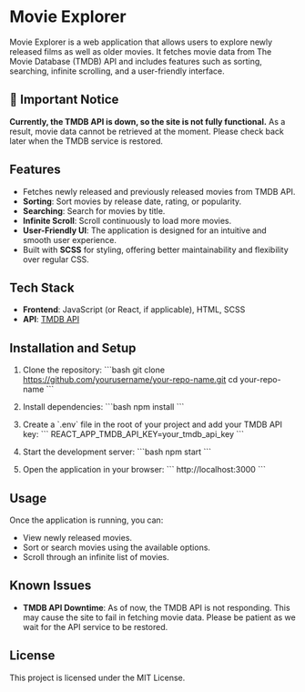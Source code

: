 
# Movie Explorer

Movie Explorer is a web application that allows users to explore newly released films as well as older movies. It fetches movie data from The Movie Database (TMDB) API and includes features such as sorting, searching, infinite scrolling, and a user-friendly interface.

## 🚨 Important Notice
**Currently, the TMDB API is down, so the site is not fully functional.** As a result, movie data cannot be retrieved at the moment. Please check back later when the TMDB service is restored.

## Features
- Fetches newly released and previously released movies from TMDB API.
- **Sorting**: Sort movies by release date, rating, or popularity.
- **Searching**: Search for movies by title.
- **Infinite Scroll**: Scroll continuously to load more movies.
- **User-Friendly UI**: The application is designed for an intuitive and smooth user experience.
- Built with **SCSS** for styling, offering better maintainability and flexibility over regular CSS.

## Tech Stack
- **Frontend**: JavaScript (or React, if applicable), HTML, SCSS
- **API**: [TMDB API](https://www.themoviedb.org/)
  
## Installation and Setup
1. Clone the repository:
    \`\`\`bash
    git clone https://github.com/yourusername/your-repo-name.git
    cd your-repo-name
    \`\`\`

2. Install dependencies:
    \`\`\`bash
    npm install
    \`\`\`

3. Create a \`.env\` file in the root of your project and add your TMDB API key:
    \`\`\`
    REACT_APP_TMDB_API_KEY=your_tmdb_api_key
    \`\`\`

4. Start the development server:
    \`\`\`bash
    npm start
    \`\`\`

5. Open the application in your browser:
    \`\`\`
    http://localhost:3000
    \`\`\`

## Usage
Once the application is running, you can:
- View newly released movies.
- Sort or search movies using the available options.
- Scroll through an infinite list of movies.

## Known Issues
- **TMDB API Downtime**: As of now, the TMDB API is not responding. This may cause the site to fail in fetching movie data. Please be patient as we wait for the API service to be restored.

## License
This project is licensed under the MIT License.
